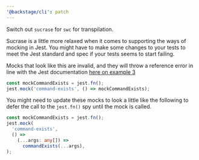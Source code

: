 ```yaml
---
'@backstage/cli': patch
---
```


Switch out `sucrase` for `swc` for transpilation.

Sucrase is a little more relaxed when it comes to supporting the ways of mocking in Jest. You might have to make some changes to your tests to meet the Jest standard and spec if your tests seems to start failing.

Mocks that look like this are invalid, and they will throw a reference error in line with the Jest documentation [here on example 3](https://jestjs.io/docs/es6-class-mocks#calling-jestmock-with-the-module-factory-parameter)

```ts
const mockCommandExists = jest.fn();
jest.mock('command-exists', () => mockCommandExists);
```

You might need to update these mocks to look a little like the following to defer the call to the `jest.fn()` spy until the mock is called.

```ts
const mockCommandExists = jest.fn();
jest.mock(
  'command-exists',
  () =>
    (...args: any[]) =>
      commandExists(...args),
);
```

